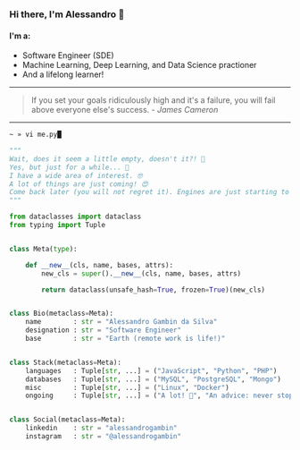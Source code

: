 ### Hi there, I'm Alessandro 👋

#### I'm a:
- Software Engineer (SDE)
- Machine Learning, Deep Learning, and Data Science practioner
- And a lifelong learner!

---
> If you set your goals ridiculously high and it's a failure, you will fail above everyone else's success. *- James Cameron*
---

```bash
~ » vi me.py█
```

```python
"""
Wait, does it seem a little empty, doesn't it?! 🤔
Yes, but just for a while... 🥳
I have a wide area of interest. 🤓
A lot of things are just coming! 😍
Come back later (you will not regret it). Engines are just starting to burn... 🚀
"""

from dataclasses import dataclass
from typing import Tuple


class Meta(type):

    def __new__(cls, name, bases, attrs):
        new_cls = super().__new__(cls, name, bases, attrs)

        return dataclass(unsafe_hash=True, frozen=True)(new_cls)


class Bio(metaclass=Meta):
    name        : str = "Alessandro Gambin da Silva"
    designation : str = "Software Engineer"
    base        : str = "Earth (remote work is life!)"


class Stack(metaclass=Meta):
    languages   : Tuple[str, ...] = ("JavaScript", "Python", "PHP")
    databases   : Tuple[str, ...] = ("MySQL", "PostgreSQL", "Mongo")
    misc        : Tuple[str, ...] = ("Linux", "Docker")
    ongoing     : Tuple[str, ...] = ("A lot! 🚀", "An advice: never stop learning!")


class Social(metaclass=Meta):
    linkedin    : str = "alessandrogambin"
    instagram   : str = "@alessandrogambin"
```
